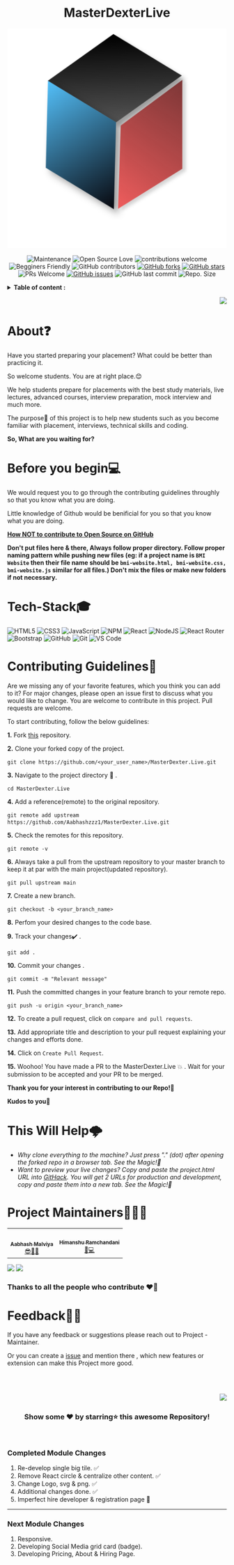<div id="top"></div>


<h1 align="center">MasterDexterLive </h1>
<p align="center">
    <a href="https://github.com/Aabhashzzz1/MasterDexter.Live">
        <img alt="MasterDexterLive" src="https://github.com/Aabhashzzz1/MasterDexter.Live/blob/main/public/logo512.png" />
    </a>
</p>

<!-- ---------------------------------------------------------------------------------------------------------------------- -->


<div align="center">

![Maintenance](https://img.shields.io/badge/Maintained%3F-yes-orange.svg)
![Open Source Love](https://img.shields.io/badge/Open%20Source-%E2%9D%A4-red)
![contributions welcome](https://img.shields.io/badge/contributions-welcome-brightgreen.svg?style=flat)
![Begginers Friendly](https://img.shields.io/badge/Begginer%20Friendly%20-Yes-orange)
![GitHub contributors](https://img.shields.io/github/contributors/Aabhashzzz1/MasterDexter.Live?color=blue)
[![GitHub forks](https://img.shields.io/github/forks/Aabhashzzz1/MasterDexter.Live)](https://github.com/Aabhashzzz1/MasterDexter.Live/network)
[![GitHub stars](https://img.shields.io/github/stars/Aabhashzzz1/MasterDexter.Live)](https://github.com/Aabhashzzz1/MasterDexter.Live/stargazers)
![PRs Welcome](https://img.shields.io/badge/PRs-welcome-brightgreen.svg?style=flat-square) 
[![GitHub issues](https://img.shields.io/github/issues/Aabhashzzz1/MasterDexter.Live)](https://github.com/Aabhashzzz1/MasterDexter.Live/issues)
![GitHub last commit](https://img.shields.io/github/last-commit/Aabhashzzz1/MasterDexter.Live?color=red&style=plastic)
![Repo. Size](https://img.shields.io/github/repo-size/Aabhashzzz1/MasterDexter.Live?color=white) 

</div>

<!-- ---------------------------------------------------------------------------------------------------------------------- -->
<!-- TABLE OF CONTENTS --> 

<details>
            <summary><b> Table of content : </b></summary>

*  <a href="#About">About❓</a>
* <a href="#Before">Before you begin💻</a>  
* <a href="#Tech-Stack">Tech-Stack used🎓</a>  
* <a href="#Contributing">Contributing Guidelines📝</a> 
* <a href="#Help">This Will Help🌩️</a>  
* <a href="#Maintainer">Project Maintainers🕵</a>    
* <a href="#Feedback">Feedback</a>     


</details>

<p align="right"><a href="#Bottom"><img src="https://img.shields.io/badge/-Bottom-red?style=for-the-badge" /></a></p>

<!-- ------------------------------------------------------------------------------------------------------------------------------------------------------ -->
<!-- ------------------------------------------------------------------------------------------------------------------------------------------------------ -->
<div id="#About"></div>

# About❓
Have you started preparing your placement? What could be better than practicing it.

So welcome students. You are at right place.😊

We help students prepare for placements with the best study materials, live lectures, advanced courses, interview preparation, mock interview and much more.

The purpose🎯 of this project is to help new students such as you become familiar with placement, interviews, technical skills and coding.

**So, What are you waiting for?**
<br>

<!-- ------------------------------------------------------------------------------------------------------------------------------------------------------ -->
<!-- ------------------------------------------------------------------------------------------------------------------------------------------------------ -->
<div id="Before"></div>

# Before you begin💻

We would request you to go through the contributing guidelines throughly so that you know what you are doing.

Little knowledge of Github would be benificial for you so that you know what you are doing.

**[How NOT to contribute to Open Source on GitHub](https://astrodevil.hashnode.dev/how-not-to-contribute-to-open-source-on-github-tips-for-beginners)**

**Don't put files here & there, Always follow proper directory. Follow proper naming pattern while pushing new files (eg: if a project name is ```BMI Website``` then their file name should be ```bmi-website.html, bmi-website.css, bmi-website.js``` similar for all files.) Don't mix the files or make new folders if not necessary.**

<div id="Tech-Stack"></div>

# Tech-Stack🎓
![HTML5](https://img.shields.io/badge/HTML5-E34F26?style=for-the-badge&logo=html5&logoColor=white) ![CSS3](https://img.shields.io/badge/CSS3-1572B6?style=for-the-badge&logo=css3&logoColor=white) ![JavaScript](https://img.shields.io/badge/JavaScript-323330?style=for-the-badge&logo=javascript&logoColor=F7DF1E) ![NPM](https://img.shields.io/badge/npm-CB3837?style=for-the-badge&logo=npm&logoColor=white) ![React](https://img.shields.io/badge/React-20232A?style=for-the-badge&logo=react&logoColor=61DAFB) ![NodeJS](https://img.shields.io/badge/Node.js-339933?style=for-the-badge&logo=nodedotjs&logoColor=white) ![React Router](https://img.shields.io/badge/React_Router-CA4245?style=for-the-badge&logo=react-router&logoColor=white) ![Bootstrap](https://img.shields.io/badge/Bootstrap-563D7C?style=for-the-badge&logo=bootstrap&logoColor=white) ![GitHub](https://img.shields.io/badge/GitHub-100000?style=for-the-badge&logo=github&logoColor=white) ![Git](https://img.shields.io/badge/GIT-E44C30?style=for-the-badge&logo=git&logoColor=white)  ![VS Code](https://img.shields.io/badge/Visual_Studio_Code-0078D4?style=for-the-badge&logo=visual%20studio%20code&logoColor=white)

<div id="Contributing"></div>

# Contributing Guidelines📝

Are we missing any of your favorite features, which you think you can add to it? For major changes, please open an issue first to discuss what you would like to change. You are welcome to contribute in this project. Pull requests are welcome.

To start contributing, follow the below guidelines: 

**1.**  Fork [this](https://github.com/Aabhashzzz1/MasterDexter.Live) repository.

**2.**  Clone your forked copy of the project.

```
git clone https://github.com/<your_user_name>/MasterDexter.Live.git
```

**3.** Navigate to the project directory :file_folder: .

```
cd MasterDexter.Live
```

**4.** Add a reference(remote) to the original repository.

```
git remote add upstream https://github.com/Aabhashzzz1/MasterDexter.Live.git 
```

**5.** Check the remotes for this repository.

```
git remote -v
```

**6.** Always take a pull from the upstream repository to your master branch to keep it at par with the main project(updated repository).

```
git pull upstream main
```

**7.** Create a new branch.

```
git checkout -b <your_branch_name>
```

**8.** Perfom your desired changes to the code base.

**9.** Track your changes:heavy_check_mark: .

```
git add . 
```

**10.** Commit your changes .

```
git commit -m "Relevant message"
```

**11.** Push the committed changes in your feature branch to your remote repo.

```
git push -u origin <your_branch_name>
```

**12.** To create a pull request, click on `compare and pull requests`.

**13.** Add appropriate title and description to your pull request explaining your changes and efforts done.

**14.** Click on `Create Pull Request`.


**15.** Woohoo! You have made a PR to the MasterDexter.Live :boom: . Wait for your submission to be accepted and your PR to be merged.

**Thank you for your interest in contributing to our Repo!🏼**

**Kudos to you🎈**

<div id="Help"></div>

# This Will Help🌩️

- *Why clone everything to the machine? Just press "." (dot) after opening the forked repo in a browser tab. See the Magic!🎉*
- *Want to preview your live changes? Copy and paste the project.html URL into [GitHack](https://raw.githack.com/). You will get 2 URLs for production and development, copy and paste them into a new tab. See the Magic!🎉*

<div id="Maintainer"></div>

# Project Maintainers🕵🏼‍♂

<table>
<tbody><tr>
<td align="center"><a href="https://github.com/Aabhashzzz1"><img alt="" src="https://avatars.githubusercontent.com/u/55883195?v=4" width="130px;"><br><sub><b> Aabhash Malviya </b></sub></a><br><a href="https://github.com/Aabhashzzz1/MasterDexter.Live/commits?author=Aabhashzzz1" title="Code">😎👨‍💻 </a></td> </a></td>

<td align="center"><a href="https://github.com/hemansnation"><img alt="" src="https://avatars.githubusercontent.com/u/37770869?v=4" width="130px;"><br><sub><b> Himanshu Ramchandani  </b></sub></a><br><a href="https://github.com/Aabhashzzz1/MasterDexter.Live/commits?author=hemansnation" title="Code">🌝💻 </a></td> </a></td>
</tr>
</tbody></table>


<a href="https://github.com/Aabhashzzz1/MasterDexter.Live"><img src="https://forthebadge.com/images/badges/built-by-developers.svg"  ></a> 
<a href="https://github.com/Aabhashzzz1/MasterDexter.Live"><img src="https://forthebadge.com/images/badges/built-with-love.svg"  ></a> 



### Thanks to all the people who contribute ❤️‍🔥

<div id="Feedback"></div>

# Feedback✌🏼

If you have any feedback or suggestions please reach out to Project - Maintainer.  

Or you can create a  <a href="https://github.com/Aabhashzzz1/MasterDexter.Live/issues">issue</a> and mention there , which new features or extension can make this Project more good.

<!-- ------------------------------------------------------------------------------------------------------------------------------------------------------------------ -->

<br>
  
<br>

<p align="right"><a href="#top"><img src="https://img.shields.io/badge/-Back%20to%20Top-red?style=for-the-badge" /></a></p>


<div align="center">

### Show some ❤️ by starring⭐ this awesome Repository!

</div>
  
  
<div id="Bottom"></div>

<br>

### Completed Module Changes

1. Re-develop single big tile. ✅
2. Remove React circle & centralize other content. ✅
3. Change Logo, svg & png. ✅
4. Additional changes done. ✅
5. Imperfect hire developer & registration page 🔁
---

### Next Module Changes

1. Responsive.
2. Developing Social Media grid card (badge).
3. Developing Pricing, About & Hiring Page.
